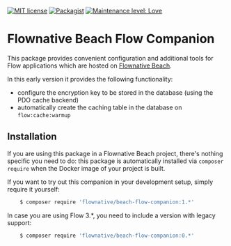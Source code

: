 [![MIT license](http://img.shields.io/badge/license-MIT-brightgreen.svg)](http://opensource.org/licenses/MIT)
[![Packagist](https://img.shields.io/packagist/v/flownative/beach-flow-companion.svg)](https://packagist.org/packages/flownative/beach-flow-companion)
[![Maintenance level: Love](https://img.shields.io/badge/maintenance-%E2%99%A1%E2%99%A1%E2%99%A1-ff69b4.svg)](https://www.flownative.com/en/products/open-source.html)

# Flownative Beach Flow Companion

This package provides convenient configuration and additional tools for Flow applications which are hosted on
[Flownative Beach](https://www.flownative.com/en/products/beach.html).

In this early version it provides the following functionality:

- configure the encryption key to be stored in the database (using the PDO cache backend)
- automatically create the caching table in the database on `flow:cache:warmup`

## Installation

If you are using this package in a Flownative Beach project, there's nothing specific you need to do: this package
is automatically installed via `composer require` when the Docker image of your project is built.

If you want to try out this companion in your development setup, simply require it yourself:

```bash
    $ composer require 'flownative/beach-flow-companion:1.*'
```

In case you are using Flow 3.*, you need to include a version with legacy support:

```bash
    $ composer require 'flownative/beach-flow-companion:0.*'
```
